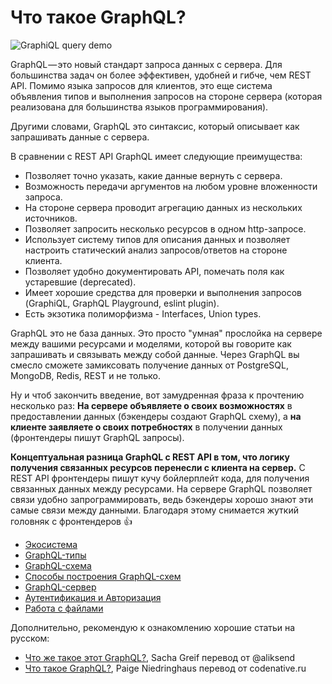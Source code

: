 # Что такое GraphQL?

![GraphiQL query demo](./query_simple_demo.gif)

GraphQL — это новый стандарт запроса данных с сервера. Для большинства задач он более эффективен, удобней и гибче, чем REST API. Помимо языка запросов для клиентов, это еще система объявления типов и выполнения запросов на стороне сервера (которая реализована для большинства языков программирования).

Другими словами, GraphQL это синтаксис, который описывает как запрашивать данные с сервера.

В сравнении с REST API GraphQL имеет следующие преимущества:

- Позволяет точно указать, какие данные вернуть с сервера.
- Возможность передачи аргументов на любом уровне вложенности запроса.
- На стороне сервера проводит агрегацию данных из нескольких источников.
- Позволяет запросить несколько ресурсов в одном http-запросе.
- Использует систему типов для описания данных и позволяет настроить статический анализ запросов/ответов на стороне клиента.
- Позволяет удобно документировать API, помечать поля как устаревшие (deprecated).
- Имеет хорошие средства для проверки и выполнения запросов (GraphiQL, GraphQL Playground, eslint plugin).
- Есть экзотика полиморфизма - Interfaces, Union types.

GraphQL это не база данных. Это просто "умная" прослойка на сервере между вашими ресурсами и моделями, которой вы говорите как запрашивать и связывать между собой данные. Через GraphQL вы смесло сможете замиксовать получение данных от PostgreSQL, MongoDB, Redis, REST и не только.

Ну и чтоб закончить введение, вот замудренная фраза к прочтению несколько раз:
**На сервере объявляете о своих возможностях** в предоставлении данных (бэкендеры создают GraphQL схему), а **на клиенте заявляете о своих потребностях** в получении данных (фронтендеры пишут GraphQL запросы).

**Концептуальная разница GraphQL c REST API в том, что логику получения связанных ресурсов перенесли с клиента на сервер.** С REST API фронтендеры пишут кучу бойлерплейт кода, для получения связанных данных между ресурсами. На сервере GraphQL позволяет связи удобно запрограммировать, ведь бэкендеры хорошо знают эти самые связи между данными. Благодаря этому снимается жуткий головняк с фронтендеров 👍

- [Экосистема](./ecosystem)
- [GraphQL-типы](./types)
- [GraphQL-схема](./schema)
- [Способы построения GraphQL-схем](./schema-build-ways)
- [GraphQL-сервер](./server)
- [Аутентификация и Авторизация](./auth)
- [Работа с файлами](./fileUploads)

Дополнительно, рекомендую к ознакомлению хорошие статьи на русском:

- [Что же такое этот GraphQL?](https://habr.com/post/326986/), Sacha Greif перевод от @aliksend
- [Что такое GraphQL?](https://codenative.ru/article/chto_takoe_graphql), Paige Niedringhaus перевод от codenative.ru